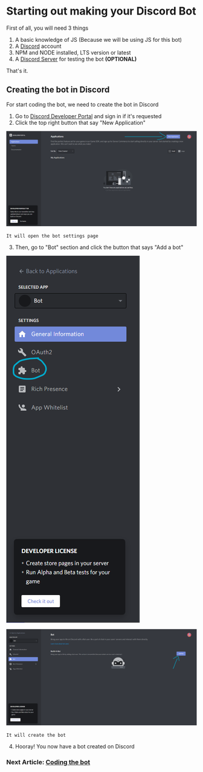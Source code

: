 # Starting out making your Discord Bot

First of all, you will need 3 things

1. A basic knowledge of JS (Because we will be using JS for this bot)
2. A [Discord](https://discord.com/register) account
3. NPM and NODE installed, LTS version or latest
4. A [Discord Server](https://support.discord.com/hc/en-us/articles/204849977-How-do-I-create-a-server) for testing the bot **(OPTIONAL)**

That's it.

## Creating the bot in Discord

For start coding the bot, we need to create the bot in Discord

1. Go to [Discord Developer Portal](https://discord.com/developers) and sign in if it's requested
2. Click the top right button that say "New Application"

![New Application Button](./new_app_button.png "New App Button")

    It will open the bot settings page

3. Then, go to "Bot" section and click the button that says "Add a bot"

![Bot Section](./bot_section.png "Bot Section")

![Add a Bot Button](./add_bot_button.png "Add a Bot Button")

    It will create the bot
4. Hooray! You now have a bot created on Discord

### Next Article: [Coding the bot](./Coding.md)